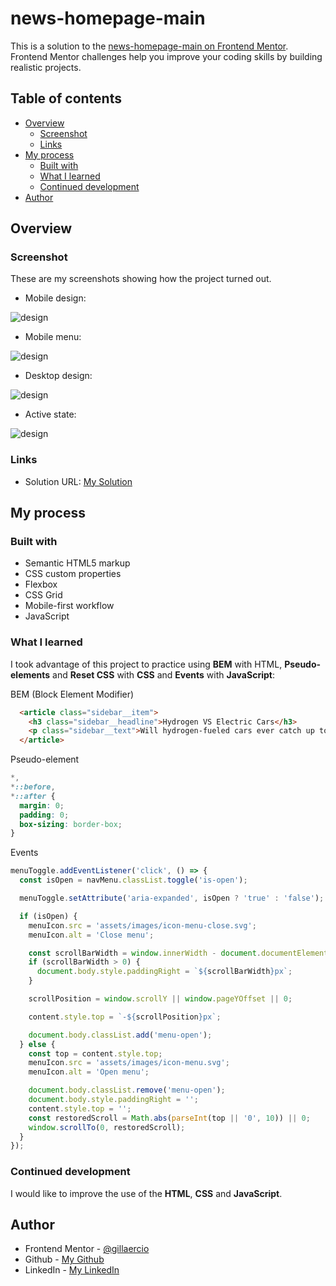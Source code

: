 # news-homepage-main

This is a solution to the [news-homepage-main on Frontend Mentor](https://www.frontendmentor.io/challenges/news-homepage-H6SWTa1MFl). Frontend Mentor challenges help you improve your coding skills by building realistic projects. 

## Table of contents

- [Overview](#overview)
  - [Screenshot](#screenshot)
  - [Links](#links)
- [My process](#my-process)
  - [Built with](#built-with)
  - [What I learned](#what-i-learned)
  - [Continued development](#continued-development)
- [Author](#author)

## Overview

### Screenshot

These are my screenshots showing how the project turned out.

- Mobile design:

![design](./assets/images/screenshot-mobile-design.png)

- Mobile menu:

![design](./assets/images/screenshot-mobile-menu.png)

- Desktop design:

![design](./assets/images/screenshot-desktop-design.png)

- Active state:

![design](./assets/images/screenshot-active-states.png)

### Links

- Solution URL: [My Solution](https://github.com/gillaercio/news-homepage-main)

## My process

### Built with

- Semantic HTML5 markup
- CSS custom properties
- Flexbox
- CSS Grid
- Mobile-first workflow
- JavaScript

### What I learned

I took advantage of this project to practice using **BEM** with HTML, **Pseudo-elements** and **Reset CSS** with **CSS** and **Events** with **JavaScript**:

BEM (Block Element Modifier)

```html
  <article class="sidebar__item">
    <h3 class="sidebar__headline">Hydrogen VS Electric Cars</h3>
    <p class="sidebar__text">Will hydrogen-fueled cars ever catch up to EVs?</p>
  </article>
```

Pseudo-element

```css
*,
*::before,
*::after {
  margin: 0;
  padding: 0;
  box-sizing: border-box;
}
```

Events

```js
menuToggle.addEventListener('click', () => {
  const isOpen = navMenu.classList.toggle('is-open');

  menuToggle.setAttribute('aria-expanded', isOpen ? 'true' : 'false');

  if (isOpen) {
    menuIcon.src = 'assets/images/icon-menu-close.svg';
    menuIcon.alt = 'Close menu';

    const scrollBarWidth = window.innerWidth - document.documentElement.clientWidth;
    if (scrollBarWidth > 0) {
      document.body.style.paddingRight = `${scrollBarWidth}px`;
    }

    scrollPosition = window.scrollY || window.pageYOffset || 0;

    content.style.top = `-${scrollPosition}px`;

    document.body.classList.add('menu-open');
  } else {
    const top = content.style.top;
    menuIcon.src = 'assets/images/icon-menu.svg';
    menuIcon.alt = 'Open menu';

    document.body.classList.remove('menu-open');
    document.body.style.paddingRight = '';
    content.style.top = '';
    const restoredScroll = Math.abs(parseInt(top || '0', 10)) || 0;
    window.scrollTo(0, restoredScroll);
  }
});
```

### Continued development

I would like to improve the use of the **HTML**, **CSS** and **JavaScript**.

## Author

- Frontend Mentor - [@gillaercio](https://www.frontendmentor.io/profile/gillaercio)
- Github - [My Github](https://github.com/gillaercio)
- LinkedIn - [My LinkedIn](https://www.linkedin.com/in/gildman-la%C3%A9rcio/)